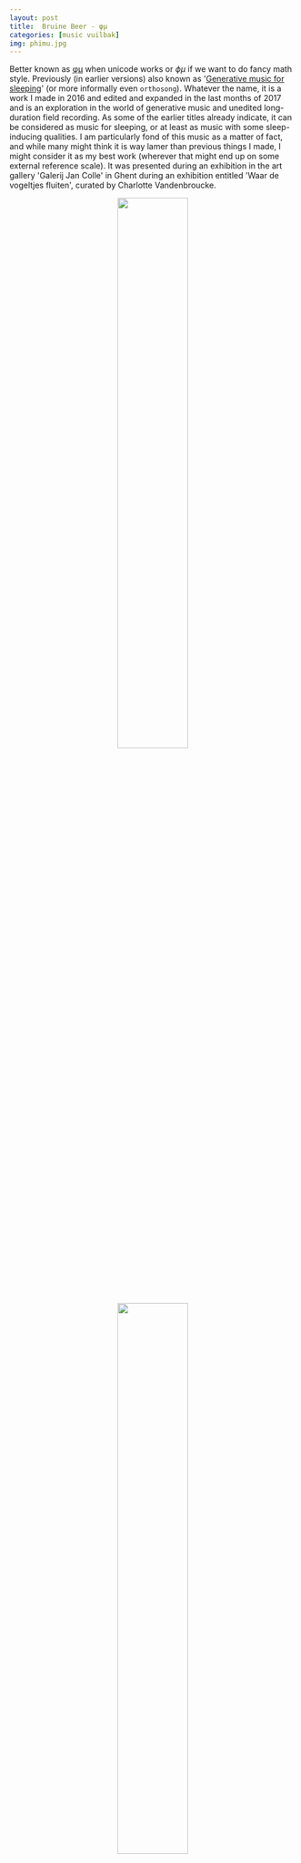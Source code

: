 ```yaml
---
layout: post
title:  Bruine Beer - φμ
categories: [music vuilbak]
img: phimu.jpg
---
```


Better known as [&phi;&mu;](https://bruinebeer.bandcamp.com/album/-) when unicode works or $\phi\mu$ if we want to do fancy math style. Previously (in earlier versions) also known as '[Generative music for sleeping]( https://bruinebeer.bandcamp.com/album/-)' (or more informally even `orthosong`). Whatever the name, it is a work I made in 2016 and edited and expanded in the last months of 2017 and is an exploration in the world of generative music and unedited long-duration field recording. As some of the earlier titles already indicate, it can be considered as music for sleeping, or at least as music with some sleep-inducing qualities. I am particularly fond of this music as a matter of fact, and while many might think it is way lamer than previous things I made, I might consider it as my best work (wherever that might end up on some external reference scale). It was presented during an exhibition in the art gallery 'Galerij Jan Colle' in Ghent during an exhibition entitled 'Waar de vogeltjes fluiten', curated by Charlotte Vandenbroucke.

<center>
<img src="{{ "/assets/img/phimu2.jpg" | absolute_url }} " width='49.8%'>
<img src="{{ "/assets/img/phimu.jpg" | absolute_url }} " width='49.8%'>
</center>

I have written about the underlying generative model, which is based on multiple sequence alignments of sets of evolutionary related genes (better known as *gene families*), before and will not reiterate these technical details here. I include the accompanying note for the exhibition here and point to my bandcamp page for the actual music.

>This music was generated based on sets of evolutionary related gene sequences across different plant species. This synthetic result was merged with field recordings made on travels during the summers of 2016 and 2017 to form an organic whole. The music embodies the paradoxical goal of purposelessness. It evokes tranquility and peaceful indifference.

<iframe style="border: 0; width: 100%; height: 120px;" src="https://bandcamp.com/EmbeddedPlayer/album=2504424009/size=large/bgcol=ffffff/linkcol=0687f5/tracklist=false/artwork=small/transparent=true/" seamless><a href="http://bruinebeer.bandcamp.com/album/-">φμ by Bruine Beer</a></iframe>
